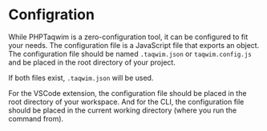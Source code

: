 # Configration
While PHPTaqwim is a zero-configuration tool, it can be configured to fit your needs. The configuration file is a JavaScript file that exports an object. The configuration file should be named `.taqwim.json` or `taqwim.config.js` and be placed in the root directory of your project.

 If both files exist, `.taqwim.json` will be used.

For the VSCode extension, the configuration file should be placed in the root directory of your workspace. And for the CLI, the configuration file should be placed in the current working directory (where you run the command from).
